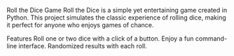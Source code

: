 Roll the Dice Game
Roll the Dice is a simple yet entertaining game created in Python. This project simulates the classic experience of rolling dice, making it perfect for anyone who enjoys games of chance.

Features
Roll one or two dice with a click of a button.
Enjoy a fun command-line interface.
Randomized results with each roll.
